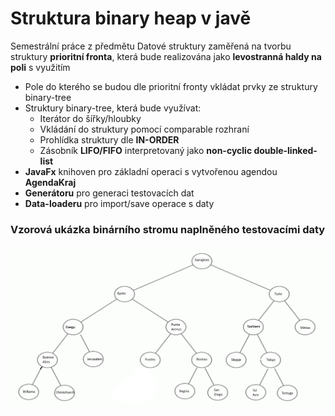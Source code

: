 # Struktura binary heap v javě
Semestrální práce z předmětu Datové struktury zaměřená na tvorbu struktury **prioritní fronta**,
která bude realizována jako **levostranná haldy na poli** s využitím

* Pole do kterého se budou dle prioritní fronty vkládat prvky ze struktury binary-tree 
* Struktury binary-tree, která bude využívat: 
  * Iterátor do šířky/hloubky
  * Vkládání do struktury pomocí comparable rozhraní
  * Prohlídka struktury dle **IN-ORDER**
  * Zásobník **LIFO/FIFO** interpretovaný jako **non-cyclic double-linked-list**
* **JavaFx** knihoven pro základní operaci s vytvořenou agendou **AgendaKraj** 
* **Generátoru** pro generaci testovacích dat
* **Data-loaderu** pro import/save operace s daty 

### Vzorová ukázka binárního stromu naplněného testovacími daty
![Ukázka vzorových dat uložených do struktury bin-tree](doc/strom.png  "bin-tree")